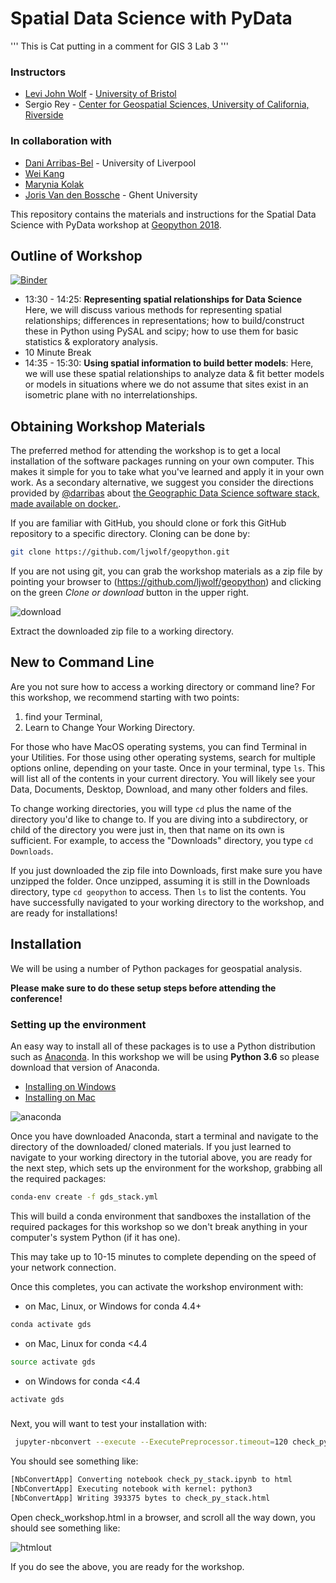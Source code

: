 # Spatial Data Science with PyData
'''
This is Cat putting in a comment for GIS 3 Lab 3
'''

### Instructors

- [Levi John Wolf](https://ljwolf.org) - [University of Bristol](http://www.bristol.ac.uk/geography/levi-j-wolf/overview.html)
- Sergio Rey - [Center for Geospatial Sciences, University of California, Riverside](http://spatial.ucr.edu/peopleRey.html)

### In collaboration with

- [Dani Arribas-Bel](http://darribas.org/) -  University of Liverpool
- [Wei Kang](http://spatial.ucr.edu/peopleKang.html)
- [Marynia Kolak](https://marynia.me)
- [Joris Van den Bossche](https://jorisvandenbossche.github.io/) - Ghent University 

This repository contains the materials and instructions for the Spatial Data Science with PyData workshop at [Geopython 2018](http://2018.geopython.net/#w0).

## Outline of Workshop

[![Binder](https://mybinder.org/badge.svg)](https://mybinder.org/v2/gh/ljwolf/geopython/master)

- 13:30 - 14:25: **Representing spatial relationships for Data Science** Here, we will discuss various methods for representing spatial relationships; differences in representations; how to build/construct these in Python using PySAL and scipy; how to use them for basic statistics & exploratory analysis. 
- 10 Minute Break
- 14:35 - 15:30: **Using spatial information to build better models**: Here, we will use these spatial relationships to analyze data & fit better models or models in situations where we do not assume that sites exist in an isometric plane with no interrelationships.

## Obtaining Workshop Materials

The preferred method for attending the workshop is to get a local installation of the software packages running on your own computer. 
This makes it simple for you to take what you've learned and apply it in your own work. 
As a secondary alternative, we suggest you consider the directions provided by [@darribas](https://twitter.com/darribas) about [the Geographic Data Science software stack, made available on docker.](https://github.com/darribas/gds_env).

If you are familiar with GitHub, you should clone or fork this GitHub repository to a specific directory. Cloning can be done by:

```bash
git clone https://github.com/ljwolf/geopython.git
```

If you are not using git, you can grab the workshop materials as a zip file by pointing your browser to (https://github.com/ljwolf/geopython) and clicking on the green *Clone or download* button in the upper right.

![download](figs/download.png)

Extract the downloaded zip file to a working directory.

## New to Command Line

Are you not sure how to access a working directory or command line? For this workshop, we recommend starting with two points:

1. find your Terminal,
2. Learn to Change Your Working Directory.

For those who have MacOS operating systems, you can find Terminal in your Utilities. For those using other operating systems, search for multiple options online, depending on your taste. 
Once in your terminal, type ```ls```. This will list all of the contents in your current directory. You will likely see your Data, Documents, Desktop, Download, and many other folders and files. 

To change working directories, you will type ```cd``` plus the name of the directory you'd like to change to. If you are diving into a subdirectory, or child of the directory you were just in, then that name on its own is sufficient. For example, to access the "Downloads" directory, you type ```cd Downloads```.

If you just downloaded the zip file into Downloads, first make sure you have unzipped the folder. Once unzipped, assuming it is still in the Downloads directory, type ```cd geopython``` to access. Then ```ls``` to list the contents. You have successfully navigated to your working directory to the workshop, and are ready for installations!

## Installation

We will be using a number of Python packages for geospatial analysis. 

**Please make sure to do these setup steps before attending the conference!**

### Setting up the environment

An easy way to install all of these packages is to use a Python distribution such as [Anaconda](https://www.anaconda.com/download/#macos). In this workshop we will be using **Python 3.6** so please download that version of Anaconda. 

- [Installing on Windows](https://docs.anaconda.com/anaconda/install/windows)
- [Installing on Mac](https://docs.anaconda.com/anaconda/install/mac-os)

![anaconda](figs/anaconda.png)

Once you have downloaded Anaconda, start a terminal and navigate to the directory of the downloaded/ cloned materials. If you just learned to navigate to your working directory in the tutorial above, you are ready for the next step, which sets up the environment for the workshop, grabbing all the required packages: 

```bash
conda-env create -f gds_stack.yml
```

This will build a conda environment that sandboxes the installation of the required packages for this workshop so we don't break anything in your computer's system Python (if it has one).

This may take up to 10-15 minutes to complete depending on the speed of your network connection.

Once this completes, you can activate the workshop environment with:

* on Mac, Linux, or Windows for conda 4.4+
```bash
conda activate gds
```
* on Mac, Linux for conda <4.4
```bash
source activate gds
```
* on Windows for conda <4.4
```bash
activate gds
```


###
Next, you will want to test your installation with:
```bash
 jupyter-nbconvert --execute --ExecutePreprocessor.timeout=120 check_py_stack.ipynb
```

You should see something like:
```bash
[NbConvertApp] Converting notebook check_py_stack.ipynb to html
[NbConvertApp] Executing notebook with kernel: python3
[NbConvertApp] Writing 393375 bytes to check_py_stack.html
```

Open check_workshop.html in a browser, and scroll all the way down, you should see something like:

![htmlout](figs/htmlout.png)

If you do see the above, you are ready for the workshop.
